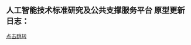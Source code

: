 ## 人工智能技术标准研究及公共支撑服务平台 原型更新日志：

<a href="https://chowchihang.github.io/ai/changelog.html" target="_blank">点击跳转</a>

